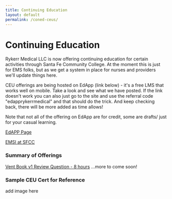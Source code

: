 ```yaml
---
title: Continuing Education
layout: default
permalink: /coned-ceus/
---
```


# Continuing Education

Rykerr Medical LLC is now offering continuing education for certain activities through Santa Fe Community College.  At the moment this is just for EMS folks, but as we get a system in place for nurses and providers we'll update things here.

CEU offerings are being hosted on EdApp (link below) - it's a free LMS that works well on mobile.  Take a look and see what we have posted.  If the link doesn't work you can also just go to the site and use the referral code "edapprykerrmedical" and that should do the trick.  And keep checking back, there will be more added as time allows!

Note that not all of the offering on EdApp are for credit, some are drafts/ just for your casual learning.

[EdAPP Page](https://link.edapp.com/WpGuSzZfilb)

[EMSI at SFCC](https://www.sfcc.edu/programs/paramedicine/)



### Summary of Offerings

[Vent Book v1 Review Question - 8 hours](https://link.edapp.com/WpGuSzZfilb)
...more to come soon!



### Sample CEU Cert for Reference

add image here
